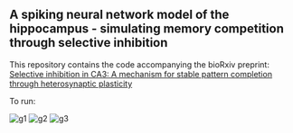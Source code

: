 ## A spiking neural network model of the hippocampus - simulating memory competition through selective inhibition

This repository contains the code accompanying the bioRxiv preprint: [Selective inhibition in CA3: A mechanism for stable pattern completion through heterosynaptic plasticity](https://doi.org/10.1101/2024.08.16.608240)

To run:

  
![g1](https://github.com/user-attachments/assets/862b4d6b-7807-4e5b-9b81-43ecf4da6377)
![g2](https://github.com/user-attachments/assets/b863c18c-5a99-4edb-8db4-d15d8f963ffd)
![g3](https://github.com/user-attachments/assets/af84e7e1-1490-4e7b-86e4-e271be07d605)

